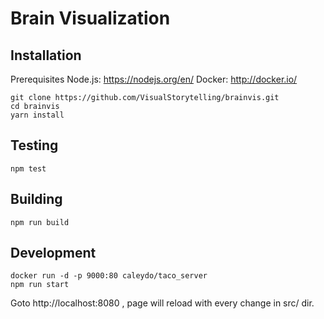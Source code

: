 Brain Visualization 
===================

Installation
------------
Prerequisites 
Node.js: https://nodejs.org/en/
Docker: http://docker.io/

```
git clone https://github.com/VisualStorytelling/brainvis.git
cd brainvis
yarn install
```

Testing
-------

```
npm test
```

Building
--------

```
npm run build
```

Development
-----------

```
docker run -d -p 9000:80 caleydo/taco_server
npm run start
```

Goto http://localhost:8080 , page will reload with every change in src/ dir.


